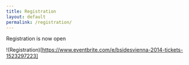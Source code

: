 ```yaml
---
title: Registration
layout: default
permalink: /registration/
---
```

Registration is now open

!(Registration)[https://www.eventbrite.com/e/bsidesvienna-2014-tickets-1523297223]
